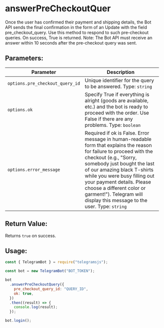 # answerPreCheckoutQuer

Once the user has confirmed their payment and shipping details, the Bot API sends the final confirmation in the form of an Update with the field pre_checkout_query. Use this method to respond to such pre-checkout queries. On success, True is returned. Note: The Bot API must receive an answer within 10 seconds after the pre-checkout query was sent.

## Parameters:

| Parameter                       | Description                                                                                                                                                                                                                                                                                                                                                                    |
| ------------------------------- | ------------------------------------------------------------------------------------------------------------------------------------------------------------------------------------------------------------------------------------------------------------------------------------------------------------------------------------------------------------------------------ |
| `options.pre_checkout_query_id` | Unique identifier for the query to be answered. Type: `string`                                                                                                                                                                                                                                                                                                                 |
| `options.ok`                    | Specify True if everything is alright (goods are available, etc.) and the bot is ready to proceed with the order. Use False if there are any problems. Type: `boolean`                                                                                                                                                                                                         |
| `options.error_message`         | Required if ok is False. Error message in human-readable form that explains the reason for failure to proceed with the checkout (e.g., "Sorry, somebody just bought the last of our amazing black T-shirts while you were busy filling out your payment details. Please choose a different color or garment!"). Telegram will display this message to the user. Type: `string` |

## Return Value:

Returns `true` on success.

## Usage:

```javascript
const { TelegramBot } = require("telegramsjs");

const bot = new TelegramBot("BOT_TOKEN");

bot
  .answerPreCheckoutQuery({
    pre_checkout_query_id: "QUERY_ID",
    ok: true,
  })
  .then((result) => {
    console.log(result);
  });

bot.login();
```
